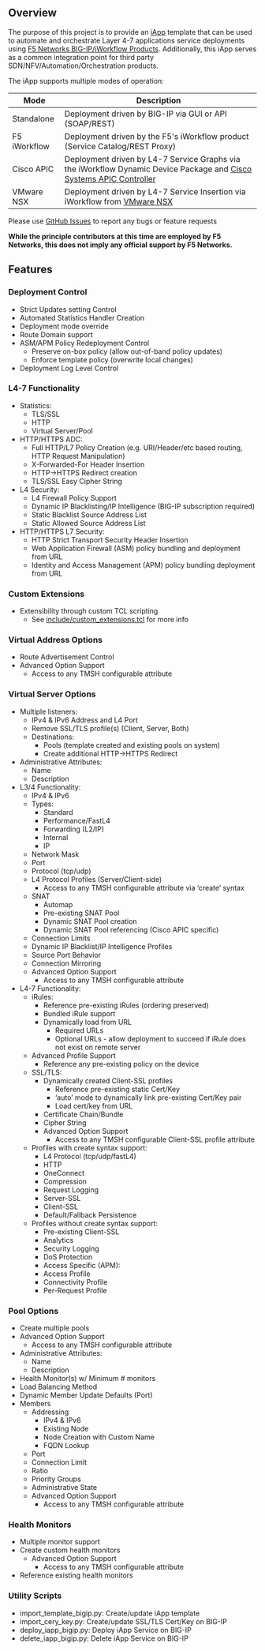 ## Overview

The purpose of this project is to provide an [iApp](https://devcentral.f5.com/wiki/iApp.HomePage.ashx) template that can be used to automate and orchestrate Layer 4-7 applications service deployments using [F5 Networks BIG-IP/iWorkflow Products](https://www.f5.com).  Additionally, this iApp serves as a common integration point for third party SDN/NFV/Automation/Orchestration products.

The iApp supports multiple modes of operation:

Mode | Description
---|---
Standalone | Deployment driven by BIG-IP via GUI or API (SOAP/REST)
F5 iWorkflow | Deployment driven by the F5's iWorkflow product (Service Catalog/REST Proxy)
Cisco APIC | Deployment driven by L4-7 Service Graphs via the iWorkflow Dynamic Device Package and [Cisco Systems APIC Controller](http://www.cisco.com/c/en/us/products/cloud-systems-management/application-policy-infrastructure-controller-apic/index.html)
VMware NSX | Deployment driven by L4-7 Service Insertion via iWorkflow from [VMware NSX](http://www.vmware.com/products/nsx)

Please use [GitHub Issues](https://github.com/0xHiteshPatel/appsvcs_integration_iapp/issues) to report any bugs or feature requests  

**While the principle contributors at this time are employed by F5 Networks, this does not imply any official support by F5 Networks.** 

## Features

### Deployment Control

- Strict Updates setting Control
- Automated Statistics Handler Creation
- Deployment mode override
- Route Domain support
- ASM/APM Policy Redeployment Control
	- Preserve on-box policy (allow out-of-band policy updates)
	- Enforce template policy (overwrite local changes)
- Deployment Log Level Control

### L4-7 Functionality

- Statistics:
	- TLS/SSL
  	- HTTP
  	- Virtual Server/Pool
- HTTP/HTTPS ADC:
  	- Full HTTP/L7 Policy Creation (e.g. URI/Header/etc based routing, HTTP Request Manipulation)
  	- X-Forwarded-For Header Insertion
  	- HTTP->HTTPS Redirect creation
  	- TLS/SSL Easy Cipher String
- L4 Security:
  	- L4 Firewall Policy Support
   	- Dynamic IP Blacklisting/IP Intelligence (BIG-IP subscription required)
   	- Static Blacklist Source Address List
   	- Static Allowed Source Address List
- HTTP/HTTPS L7 Security:
  	- HTTP Strict Transport Security Header Insertion
  	- Web Application Firewall (ASM) policy bundling and deployment from URL
  	- Identity and Access Management (APM) policy bundling deployment from URL

### Custom Extensions

- Extensibility through custom TCL scripting
	- See [include/custom_extensions.tcl](https://github.com/0xHiteshPatel/appsvcs_integration_iapp/tree/develop/include/custom_extensions.tcl) for more info

### Virtual Address Options

- Route Advertisement Control
- Advanced Option Support
	- Access to any TMSH configurable attribute

### Virtual Server Options

- Multiple listeners:
	- IPv4 & IPv6 Address and L4 Port
   	- Remove SSL/TLS profile(s) (Client, Server, Both)
   	- Destinations:
    	- Pools (template created and existing pools on system)
    	- Create additional HTTP->HTTPS Redirect
- Administrative Attributes:
   	- Name
   	- Description
- L3/4 Functionality:
   	- IPv4 & IPv6
   	- Types:
     	- Standard
     	- Performance/FastL4
     	- Forwarding (L2/IP)
     	- Internal 
     	- IP
   	- Network Mask
   	- Port
   	- Protocol (tcp/udp)
   	- L4 Protocol Profiles (Server/Client-side)
     	- Access to any TMSH configurable attribute via ‘create’ syntax
   	- SNAT 
     	- Automap
     	- Pre-existing SNAT Pool
     	- Dynamic SNAT Pool creation
     	- Dynamic SNAT Pool referencing (Cisco APIC specific)
   	- Connection Limits
   	- Dynamic IP Blacklist/IP Intelligence Profiles
   	- Source Port Behavior
   	- Connection Mirroring
   	- Advanced Option Support
    	- Access to any TMSH configurable attribute
- L4-7 Functionality:
	- iRules:
     	- Reference pre-existing iRules (ordering preserved)
     	- Bundled iRule support
     	- Dynamically load from URL
       		- Required URLs
       		- Optional URLs - allow deployment to succeed if iRule does not exist on remote server
   	- Advanced Profile Support
    	- Reference any pre-existing policy on the device
   	- SSL/TLS:
    	- Dynamically created Client-SSL profiles
       		- Reference pre-existing static Cert/Key
       		- ‘auto’ mode to dynamically link pre-existing Cert/Key pair
       		- Load cert/key from URL
     	- Certificate Chain/Bundle
     	- Cipher String
     	- Advanced Option Support 
     		- Access to any TMSH configurable Client-SSL profile attribute     
   	- Profiles with create syntax support:
    	- L4 Protocol (tcp/udp/fastL4)
     	- HTTP
     	- OneConnect
     	- Compression
     	- Request Logging
     	- Server-SSL
     	- Client-SSL
     	- Default/Fallback Persistence
   	- Profiles without create syntax support:
     	- Pre-existing Client-SSL
     	- Analytics
     	- Security Logging
     	- DoS Protection
     	- Access Specific (APM):
       	- Access Profile
       	- Connectivity Profile
       	- Per-Request Profile
       
### Pool Options

- Create multiple pools
- Advanced Option Support
	- Access to any TMSH configurable attribute
- Administrative Attributes:
   	- Name
	- Description
- Health Monitor(s) w/ Minimum # monitors
- Load Balancing Method
- Dynamic Member Update Defaults (Port)
- Members
	- Addressing
    	- IPv4 & IPv6
     	- Existing Node
     	- Node Creation with Custom Name
     	- FQDN Lookup
   	- Port
   	- Connection Limit
   	- Ratio
   	- Priority Groups
   	- Administrative State
   	- Advanced Option Support
    	- Access to any TMSH configurable attribute

### Health Monitors

- Multiple monitor support
- Create custom health monitors
	- Advanced Option Support
		- Access to any TMSH configurable attribute
- Reference existing health monitors

### Utility Scripts

- import_template_bigip.py: Create/update iApp template
- import_cery_key.py: Create/update SSL/TLS Cert/Key on BIG-IP
- deploy_iapp_bigip.py: Deploy iApp Service on BIG-IP 
- delete_iapp_bigip.py: Delete iApp Service on BIG-IP

